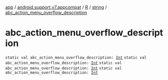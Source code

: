 [app](../../../index.md) / [android.support.v7.appcompat](../../index.md) / [R](../index.md) / [string](index.md) / [abc_action_menu_overflow_description](.)

# abc_action_menu_overflow_description

`static val abc_action_menu_overflow_description: `[`Int`](https://kotlinlang.org/api/latest/jvm/stdlib/kotlin/-int/index.html)
`static val abc_action_menu_overflow_description: `[`Int`](https://kotlinlang.org/api/latest/jvm/stdlib/kotlin/-int/index.html)
`static val abc_action_menu_overflow_description: `[`Int`](https://kotlinlang.org/api/latest/jvm/stdlib/kotlin/-int/index.html)
`static val abc_action_menu_overflow_description: `[`Int`](https://kotlinlang.org/api/latest/jvm/stdlib/kotlin/-int/index.html)